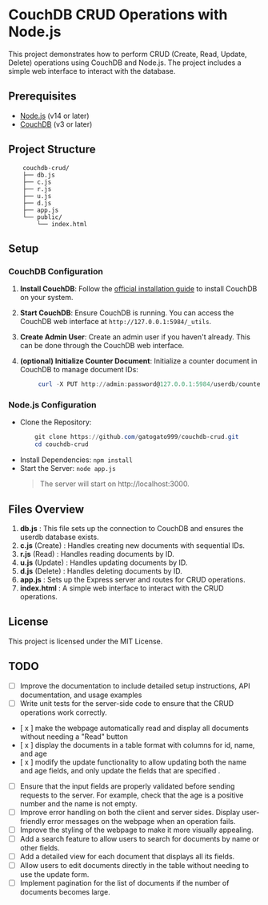 # CouchDB CRUD Operations with Node.js

This project demonstrates how to perform CRUD (Create, Read, Update, Delete) operations using CouchDB and Node.js. The project includes a simple web interface to interact with the database.

## Prerequisites

- [Node.js](https://nodejs.org/) (v14 or later)
- [CouchDB](https://couchdb.apache.org/) (v3 or later)

## Project Structure
```
    couchdb-crud/ 
    ├── db.js 
    ├── c.js 
    ├── r.js 
    ├── u.js 
    ├── d.js 
    ├── app.js 
    └── public/ 
        └── index.html
```

## Setup

### CouchDB Configuration

1. **Install CouchDB**:
   Follow the [official installation guide](https://docs.couchdb.org/en/stable/install/index.html) to install CouchDB on your system.

2. **Start CouchDB**:
   Ensure CouchDB is running. You can access the CouchDB web interface at `http://127.0.0.1:5984/_utils`.

3. **Create Admin User**:
   Create an admin user if you haven't already. This can be done through the CouchDB web interface.

4. **(optional) Initialize Counter Document**:
   Initialize a counter document in CouchDB to manage document IDs:
   ```powershell
        curl -X PUT http://admin:password@127.0.0.1:5984/userdb/counter -d '{"value": 0}' 
    ```

### Node.js Configuration

- Clone the Repository:
    ``` powershell
        git clone https://github.com/gatogato999/couchdb-crud.git
        cd couchdb-crud
    ```
- Install Dependencies: 
    ``` npm install ```
- Start the Server: 
    ``` node app.js ``` 
    >  The server will start on http://localhost:3000.


## Files Overview
1. **db.js** : This file sets up the connection to CouchDB and ensures the userdb database exists.
1. **c.js** (Create) : Handles creating new documents with sequential IDs.
1. **r.js** (Read) : Handles reading documents by ID.
1. **u.js** (Update) : Handles updating documents by ID.
1. **d.js** (Delete) : Handles deleting documents by ID.
1. **app.js** : Sets up the Express server and routes for CRUD operations.
1. **index.html** : A simple web interface to interact with the CRUD operations.

## License
This project is licensed under the MIT License.

## TODO
- [ ] Improve the documentation to include detailed setup instructions, API documentation, and usage examples
- [ ] Write unit tests for the server-side code to ensure that the CRUD operations work correctly. 
- [ x ] make the webpage automatically read and display all documents without needing a "Read" button 
- [ x ] display the documents in a table format with columns for id, name, and age
- [ x ] modify the update functionality to allow updating both the name and age fields, and only update the fields that are specified . 
- [ ] Ensure that the input fields are properly validated before sending requests to the server. For example, check that the age is a positive number and the name is not empty.
- [ ] Improve error handling on both the client and server sides. Display user-friendly error messages on the webpage when an operation fails.
- [ ] Improve the styling of the webpage to make it more visually appealing.
- [ ] Add a search feature to allow users to search for documents by name or other fields.
- [ ] Add a detailed view for each document that displays all its fields. 
- [ ] Allow users to edit documents directly in the table without needing to use the update form. 
- [ ] Implement pagination for the list of documents if the number of documents becomes large.